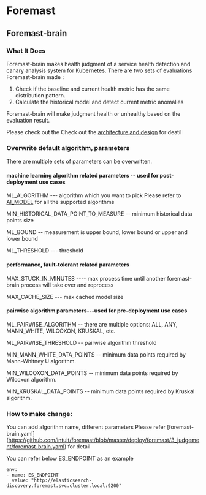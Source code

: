 # Foremast

## Foremast-brain


### What It Does
Foremast-brain makes health judgment of a service health detection and canary analysis system for Kubernetes. There are two sets of evaluations Foremast-brain made :

1. Check if the baseline and current health metric has the same distribution pattern.
2. Calculate the historical model and detect current metric anomalies

Foremast-brain will make judgment health or unhealthy based on the evaluation result. 

Please check out the Check out the [architecture and design](https://github.com/intuit/foremast/blob/master/docs/design.md) for deatil

### Overwrite default algorithm, parameters 
There are multiple sets of parameters can be overwritten.

#### machine learning algorithm related parameters -- used for post-deployment use cases
 ML_ALGORITHM --- algorithm which you want to pick Please refer to  [AI_MODEL](https://github.com/intuit/foremast-brain/blob/master/src/models/modelclass.py) for all the supported algorithms
 
 MIN_HISTORICAL_DATA_POINT_TO_MEASURE -- minimum historical data points size
 
 ML_BOUND -- measurement is upper bound, lower bound or upper and lower bound
 
 ML_THRESHOLD --- threshold
 
#### performance, fault-tolerant related parameters
MAX_STUCK_IN_MINUTES ---- max process time until another foremast-brain process will take over and reprocess

MAX_CACHE_SIZE  --- max cached model size

#### pairwise algorithm parameters---used for pre-deployment use cases
 ML_PAIRWISE_ALGORITHM -- there are multiple options: ALL, ANY, MANN_WHITE, WILCOXON, KRUSKAL, etc.
 
 ML_PAIRWISE_THRESHOLD --  pairwise algorithm threshold
 
 MIN_MANN_WHITE_DATA_POINTS -- minimum data points required by Mann-Whitney U algorithm.

MIN_WILCOXON_DATA_POINTS -- minimum data points required by Wilcoxon algorithm.

MIN_KRUSKAL_DATA_POINTS -- minimum data points required by Kruskal algorithm.


### How to make change:
You can add algorithm name, different parameters Please refer [foremast-brain.yaml] (https://github.com/intuit/foremast/blob/master/deploy/foremast/3_judgement/foremast-brain.yaml) for detail

You can refer below ES_ENDPOINT as an example

```
env:
- name: ES_ENDPOINT
  value: "http://elasticsearch-discovery.foremast.svc.cluster.local:9200"
```





